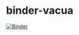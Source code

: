 # binder-vacua

[![Binder](https://mybinder.org/badge_logo.svg)](https://mybinder.org/v2/gh/vmmhep/binder-vacua/main?labpath=%2FAxiverse_vacua.ipynb)

